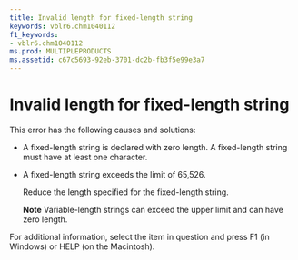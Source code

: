 ```yaml
---
title: Invalid length for fixed-length string
keywords: vblr6.chm1040112
f1_keywords:
- vblr6.chm1040112
ms.prod: MULTIPLEPRODUCTS
ms.assetid: c67c5693-92eb-3701-dc2b-fb3f5e99e3a7
---
```



# Invalid length for fixed-length string

This error has the following causes and solutions:



- A fixed-length string is declared with zero length. A fixed-length string must have at least one character.
    
- A fixed-length string exceeds the limit of 65,526.
    
    Reduce the length specified for the fixed-length string.
    
     **Note**  Variable-length strings can exceed the upper limit and can have zero length.

For additional information, select the item in question and press F1 (in Windows) or HELP (on the Macintosh).


